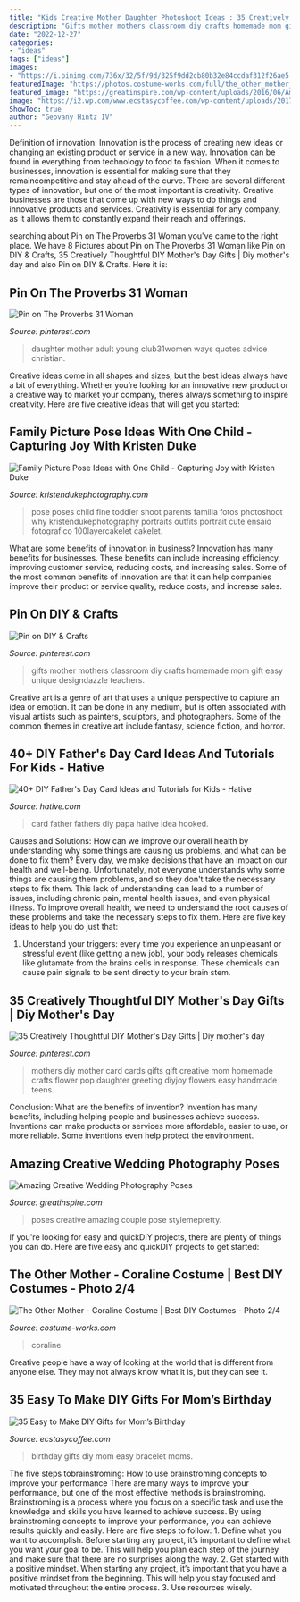 ```yaml
---
title: "Kids Creative Mother Daughter Photoshoot Ideas : 35 Creatively Thoughtful Diy Mother&#039;s Day Gifts"
description: "Gifts mother mothers classroom diy crafts homemade mom gift easy unique designdazzle teachers"
date: "2022-12-27"
categories:
- "ideas"
tags: ["ideas"]
images:
- "https://i.pinimg.com/736x/32/5f/9d/325f9dd2cb80b32e84ccdaf312f26ae5.jpg"
featuredImage: "https://photos.costume-works.com/full/the_other_mother_coraline1.jpg"
featured_image: "https://greatinspire.com/wp-content/uploads/2016/06/Amazing-Creative-Wedding-Photography-Poses-21.jpg"
image: "https://i2.wp.com/www.ecstasycoffee.com/wp-content/uploads/2017/04/bracelet.jpg?resize=750%2C610"
ShowToc: true
author: "Geovany Hintz IV"
---
```



Definition of innovation:
Innovation is the process of creating new ideas or changing an existing product or service in a new way. Innovation can be found in everything from technology to food to fashion. When it comes to businesses, innovation is essential for making sure that they remaincompetitive and stay ahead of the curve. There are several different types of innovation, but one of the most important is creativity. Creative businesses are those that come up with new ways to do things and innovative products and services. Creativity is essential for any company, as it allows them to constantly expand their reach and offerings.

	

		
searching about Pin on The Proverbs 31 Woman you've came to the right place. We have 8 Pictures about Pin on The Proverbs 31 Woman like Pin on DIY &amp; Crafts, 35 Creatively Thoughtful DIY Mother&#039;s Day Gifts | Diy mother&#039;s day and also Pin on DIY &amp; Crafts. Here it is:
		
    
## Pin On The Proverbs 31 Woman

<img loading=lazy src="https://i.pinimg.com/736x/32/5f/9d/325f9dd2cb80b32e84ccdaf312f26ae5.jpg" onerror="this.onerror=null;this.src='https://tse3.mm.bing.net/th?id=OIP.0MZ7Octa2wo0KVaaAiwoxgHaLH&amp;pid=15.1';" alt="Pin on The Proverbs 31 Woman">

_Source: pinterest.com_

>daughter mother adult young club31women ways quotes advice christian. 

	

Creative ideas come in all shapes and sizes, but the best ideas always have a bit of everything. Whether you’re looking for an innovative new product or a creative way to market your company, there’s always something to inspire creativity. Here are five creative ideas that will get you started: 

    
## Family Picture Pose Ideas With One Child - Capturing Joy With Kristen Duke

<img loading=lazy src="https://www.kristendukephotography.com/wp-content/uploads/2015/09/fam-with-toddler.jpg" onerror="this.onerror=null;this.src='https://tse1.mm.bing.net/th?id=OIP.JkWd9q7naRJTz5KrzN9uZgHaKG&amp;pid=15.1';" alt="Family Picture Pose Ideas with One Child - Capturing Joy with Kristen Duke">

_Source: kristendukephotography.com_

>pose poses child fine toddler shoot parents familia fotos photoshoot why kristendukephotography portraits outfits portrait cute ensaio fotografico 100layercakelet cakelet. 

	

What are some benefits of innovation in business?
Innovation has many benefits for businesses. These benefits can include increasing efficiency, improving customer service, reducing costs, and increasing sales. Some of the most common benefits of innovation are that it can help companies improve their product or service quality, reduce costs, and increase sales.

    
## Pin On DIY &amp; Crafts

<img loading=lazy src="https://i.pinimg.com/736x/5b/19/3e/5b193ee68bca9462a54c3f203d9ba61c--mothers-day-diy-gifts-from-kids-aprons-for-mothers-day.jpg" onerror="this.onerror=null;this.src='https://tse4.mm.bing.net/th?id=OIP.iOFH_PeYdrmXTwDTt9viLgHaNz&amp;pid=15.1';" alt="Pin on DIY &amp; Crafts">

_Source: pinterest.com_

>gifts mother mothers classroom diy crafts homemade mom gift easy unique designdazzle teachers. 

	

Creative art is a genre of art that uses a unique perspective to capture an idea or emotion. It can be done in any medium, but is often associated with visual artists such as painters, sculptors, and photographers. Some of the common themes in creative art include fantasy, science fiction, and horror.

    
## 40+ DIY Father&#039;s Day Card Ideas And Tutorials For Kids - Hative

<img loading=lazy src="https://hative.com/wp-content/uploads/2015/05/fathers-day-card/16-fathers-day-card.jpg" onerror="this.onerror=null;this.src='https://tse4.mm.bing.net/th?id=OIP.3zp9H2XA4KxU5_DVAno-HgHaJ6&amp;pid=15.1';" alt="40+ DIY Father&#039;s Day Card Ideas and Tutorials for Kids - Hative">

_Source: hative.com_

>card father fathers diy papa hative idea hooked. 

	

Causes and Solutions: How can we improve our overall health by understanding why some things are causing us problems, and what can be done to fix them?
Every day, we make decisions that have an impact on our health and well-being. Unfortunately, not everyone understands why some things are causing them problems, and so they don't take the necessary steps to fix them. This lack of understanding can lead to a number of issues, including chronic pain, mental health issues, and even physical illness. To improve overall health, we need to understand the root causes of these problems and take the necessary steps to fix them. Here are five key ideas to help you do just that: 
1) Understand your triggers: every time you experience an unpleasant or stressful event (like getting a new job), your body releases chemicals like glutamate from the brains cells in response. These chemicals can cause pain signals to be sent directly to your brain stem.

    
## 35 Creatively Thoughtful DIY Mother&#039;s Day Gifts | Diy Mother&#039;s Day

<img loading=lazy src="https://i.pinimg.com/736x/13/47/22/134722ed2c058a84bafba0e79f0b852f--diy-mothers-day-gifts-from-daughter-crafts-mothers-day-card-ideas-for-teens.jpg" onerror="this.onerror=null;this.src='https://tse4.mm.bing.net/th?id=OIP.qZ7zTVzB-j1yOMZWtsx_kQHaPZ&amp;pid=15.1';" alt="35 Creatively Thoughtful DIY Mother&#039;s Day Gifts | Diy mother&#039;s day">

_Source: pinterest.com_

>mothers diy mother card cards gifts gift creative mom homemade crafts flower pop daughter greeting diyjoy flowers easy handmade teens. 

	

Conclusion: What are the benefits of invention?
Invention has many benefits, including helping people and businesses achieve success. Inventions can make products or services more affordable, easier to use, or more reliable. Some inventions even help protect the environment.

    
## Amazing Creative Wedding Photography Poses

<img loading=lazy src="https://greatinspire.com/wp-content/uploads/2016/06/Amazing-Creative-Wedding-Photography-Poses-21.jpg" onerror="this.onerror=null;this.src='https://tse4.mm.bing.net/th?id=OIP.nqTLn9PegxIau-h6DwevagHaLH&amp;pid=15.1';" alt="Amazing Creative Wedding Photography Poses">

_Source: greatinspire.com_

>poses creative amazing couple pose stylemepretty. 

	

If you're looking for easy and quickDIY projects, there are plenty of things you can do. Here are five easy and quickDIY projects to get started: 

    
## The Other Mother - Coraline Costume | Best DIY Costumes - Photo 2/4

<img loading=lazy src="https://photos.costume-works.com/full/the_other_mother_coraline1.jpg" onerror="this.onerror=null;this.src='https://tse3.mm.bing.net/th?id=OIP.q4X1C9pd6Qz-iTn5LO36vAHaJ3&amp;pid=15.1';" alt="The Other Mother - Coraline Costume | Best DIY Costumes - Photo 2/4">

_Source: costume-works.com_

>coraline. 

	

Creative people have a way of looking at the world that is different from anyone else. They may not always know what it is, but they can see it.

    
## 35 Easy To Make DIY Gifts For Mom’s Birthday

<img loading=lazy src="https://i2.wp.com/www.ecstasycoffee.com/wp-content/uploads/2017/04/bracelet.jpg?resize=750%2C610" onerror="this.onerror=null;this.src='https://tse1.mm.bing.net/th?id=OIP.oCVBHYwOtKVOMj0XcYASbQHaGB&amp;pid=15.1';" alt="35 Easy to Make DIY Gifts for Mom’s Birthday">

_Source: ecstasycoffee.com_

>birthday gifts diy mom easy bracelet moms. 

	

The five steps tobrainstroming: How to use brainstroming concepts to improve your performance
There are many ways to improve your performance, but one of the most effective methods is brainstroming. Brainstroming is a process where you focus on a specific task and use the knowledge and skills you have learned to achieve success. By using brainstroming concepts to improve your performance, you can achieve results quickly and easily. Here are five steps to follow: 1. Define what you want to accomplish. Before starting any project, it’s important to define what you want your goal to be. This will help you plan each step of the journey and make sure that there are no surprises along the way. 2. Get started with a positive mindset. When starting any project, it’s important that you have a positive mindset from the beginning. This will help you stay focused and motivated throughout the entire process. 3. Use resources wisely.

